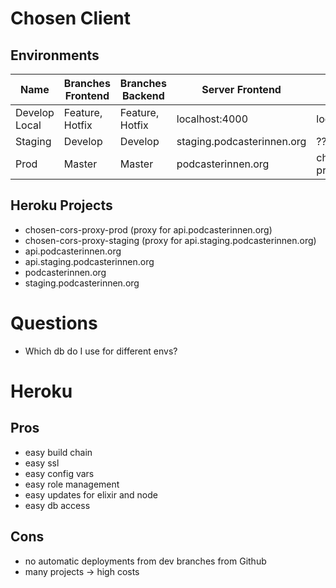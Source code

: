 # Chosen Client

## Environments

| Name          | Branches Frontend        | Branches Backend        | Server Frontend            | Server Backend    | Database |
| ------------- | ------------------------ | ----------------------- | -------------------------- | ----------------- | -------- |
| Develop Local | Feature, Hotfix          | Feature, Hotfix         | localhost:4000             | localhost:3000    | local    |
| Staging       | Develop                  | Develop                 | staging.podcasterinnen.org | ???               | ???      |
| Prod          | Master                   | Master                  | podcasterinnen.org         | chosen-cors-proxy | prod     |

## Heroku Projects

- chosen-cors-proxy-prod (proxy for api.podcasterinnen.org)
- chosen-cors-proxy-staging (proxy for api.staging.podcasterinnen.org)
- api.podcasterinnen.org
- api.staging.podcasterinnen.org
- podcasterinnen.org
- staging.podcasterinnen.org

# Questions
- Which db do I use for different envs?

# Heroku

## Pros
- easy build chain
- easy ssl
- easy config vars
- easy role management
- easy updates for elixir and node
- easy db access

## Cons
- no automatic deployments from dev branches from Github
- many projects -> high costs
